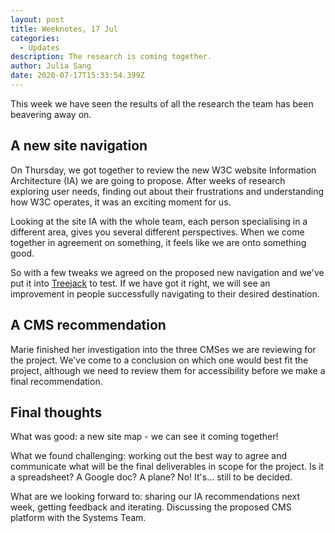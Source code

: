```yaml
---
layout: post
title: Weeknotes, 17 Jul
categories:
  - Updates
description: The research is coming together.
author: Julia Sang
date: 2020-07-17T15:33:54.399Z
---
```

This week we have seen the results of all the research the team has been beavering away on. 

## A new site navigation

On Thursday, we got together to review the new W3C website Information Architecture (IA) we are going to propose. After 
weeks of research exploring user needs, finding out about their frustrations and understanding how W3C operates, it was an exciting moment for us. 

Looking at the site IA with the whole team, each person specialising in a different area, gives you several different perspectives. 
When we come together in agreement on something, it feels like we are onto something good. 

So with a few tweaks we agreed on the proposed new navigation and we've put it into [Treejack](https://www.optimalworkshop.com/treejack/) to test. 
If we have got it right, we will see an improvement in people successfully navigating to their desired destination. 

## A CMS recommendation

Marie finished her investigation into the three CMSes we are reviewing for the project. We've come to a conclusion on which 
one would best fit the project, although we need to review them for accessibility before we make a final recommendation. 

## Final thoughts

What was good: a new site map - we can see it coming together! 

What we found challenging: working out the best way to agree and communicate what will be the final deliverables in scope for the project. Is it a spreadsheet? A Google doc? A plane? No! It's... still to be decided. 

What are we looking forward to: sharing our IA recommendations next week, getting feedback and iterating. Discussing the 
proposed CMS platform with the Systems Team.